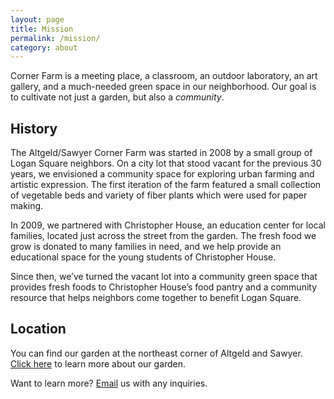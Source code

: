 ```yaml
---
layout: page
title: Mission
permalink: /mission/
category: about
---
```


<p class="quote">Corner Farm is a meeting place, a classroom, an outdoor laboratory, an art gallery, and a much-needed green space in our neighborhood. Our goal is to cultivate not just a garden, but also a <em>community</em>.</p>

## History

The Altgeld/Sawyer Corner Farm was started in 2008 by a small group of Logan Square neighbors. On a city lot that stood vacant for the previous 30 years, we envisioned a community space for exploring urban farming and artistic expression. The first iteration of the farm featured a small collection of vegetable beds and variety of fiber plants which were used for paper making.

In 2009, we partnered with Christopher House, an education center for local families, located just across the street from the garden. The fresh food we grow is donated to many families in need, and we help provide an educational space for the young students of Christopher House.

Since then, we’ve turned the vacant lot into a community green space that provides fresh foods to Christopher House’s food pantry and a community resource that helps neighbors come together to benefit Logan Square.

## Location

You can find our garden at the northeast corner of Altgeld and Sawyer. [Click here]({{site.url}}/altgeld-sawyer) to learn more about our garden.

Want to learn more? [Email](mailto:cornerfarmchicago@gmail.com) us with any inquiries.
